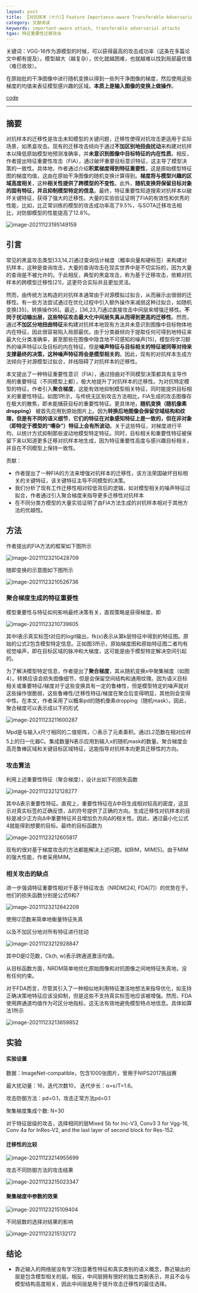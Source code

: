 ```yaml
---
layout: post
title: 【对抗样本（十六）】Feature Importance-aware Transferable Adversarial Attacks
category: 文献阅读
keywords: important-aware attack, transferable adversarial attacks
tgas: 特征重要性迁移攻击
---
```


关键词：VGG-16作为源模型的时候，可以获得最高的攻击成功率（这条在多篇论文中都有提及）。模型越大（越复杂），优化就越困难，也就越难以找到局部最优值（难已收敛）。

在原始批的干净图像中进行随机变换以得到一些列干净图像的梯度，然后使用这些梯度的均值来表征模型感兴趣的区域。**本质上是输入图像的变换上做操作**。

[code](https://github.com/hcguoO0/FIA)

---

## 摘要

对抗样本的迁移性是攻击未知模型的关键问题，迁移性使得对抗攻击更适用于实际场景，如黑盒攻击。现有的迁移攻击倾向于通过**不加区别地扭曲扰动**来构建对抗样本以降低原始模型地预测准确率，并**未意识到图像中目标特征的内在性质**。相反，作者提出特征重要性攻击（FIA），通过破坏重要目标意识特征，这主导了模型决策的一致性。具体地，作者通过介绍**积累梯度得到特征重要性**，这是原始模型特征图的梯度均值，这由在原始干净图像的随机变换计算得到。**梯度将与模型兴趣的区域高度相关**，这种**相关性提供了跨模型的不变性**。此外，**随机变换将保留目标对象的固有特征，并且抑制模型特定的信息**。最终，特征重要性知道搜索对抗样本以破坏关键特征，获得了强大的迁移性。大量的实验验证证明了FIA的有效性和优秀的性能，比如，比正常训练的模型的攻击成功率高了9.5%，与SOTA迁移攻击相比，对防御模型的性能提高了12.8%。

![image-20211123195149159](https://gitee.com/freeneuro/PigBed/raw/master/img/image-20211123195149159.png)

## 引言

常见的黑盒攻击类型[33,14,2]通过查询估计梯度（概率向量和硬标签）来构建对抗样本，这种是查询攻击，大量的查询攻击在现实世界中是不切实际的，因为大量的查询是不被允许的。于此相反，典型的黑盒攻击，称为基于迁移攻击，依赖对抗样本的跨模型迁移性[21]，这更符合实际并且更加灵活。

然而，由传统方法构造的对抗样本通常由于对源模拟过拟合，从而展示出很弱的迁移性。有一些方法尝试通过在优化过程中引入额外操作来减弱这种过拟合，如随机变换[35]，转换操作[6]。最近，[36,23,7]通过直接攻击中间层来增强迁移性。**不同于扰动输出层，这些特征攻击最大化中间层失真从而得到更高的迁移性**。然而，通过**不加区分地扭曲特征**来构建对抗样本地现有方法并未意识到图像中目标物体地内在特征，因此很容易陷入局部最优。由于分类器倾向于提取任何可得到地特征来最大化分类准确率，甚至那些在图像中隐含地不可感知的噪声[15]，模型将学习额外的噪声特征以及目标的内在特征，但是**噪声特征与目标相关的特征被同等对待来支撑最终的决策，这种噪声特征将会是模型相关的**。因此，现有的对抗样本生成方法倾向于对源模型过拟合，并线阻碍了对抗样本的迁移性。

本文提出了一种特征重要性意识（FIA），通过扭曲对不同模型决策都具有主导作用的重要特征（不同模型上都），极大地提升了对抗样本的迁移性。为对抗特定模型的特征，作者引入**聚合梯度**，这能有效地抑制模型相关特征，同时能提供目标相关的重要性特征。如图1所示，与传统无区别攻击方法相比，FIA生成的攻击图像存在极大的散焦，即未能捕获目标的重要性特征。更具体地，**随机变换（随机像素dropping）** 被首先应用到原始图片上。因为**转换后地图像会保留空域结构和纹理，但是有不同的语义细节**，**它们的特征在对象感知特征上是一致的，但在非对象（即特定于模型的“嘈杂”）特征上会有所波动**。关于这些特征，对梯度进行平均，以统计方式抑制那些波动地模型特定特征。同时，目标相关和重要性特征被保留下来以知道更多迁移对抗样本地生成，因为特征重要性高度与感兴趣目标相关，并且在不同模型上保持一致性。

贡献：

+ 作者提出了一种FIA的方法来增强对抗样本的迁移性，该方法荣国破坏目标相关的关键特征，该关键特征主导不同模型的决策。
+ 我们分析了现有工作迁移性相对较低背后的逻辑，如对模型相关的噪声特征过拟合，作者通过引入聚合梯度来指导更多迁移性对抗样本
+ 在不同分类方模型的大量实验证明了由FIA方法生成的对抗样本相对于其他方法的优越性。

## 方法

作者提出的FIA方法的框架如下图所示

![image-20211123210428709](https://gitee.com/freeneuro/PigBed/raw/master/img/image-20211123210428709.png)

随即变换的示意图如下图所示

![image-20211123210526736](https://gitee.com/freeneuro/PigBed/raw/master/img/image-20211123210526736.png)

### 聚合梯度生成的特征重要性

 模型重要性与特征如何影响最终决策有关，直观策略是获得梯度，即

![image-20211123210739605](https://gitee.com/freeneuro/PigBed/raw/master/img/image-20211123210739605.png)

其中l表示真实标签t对应的logit输出，fk(x)表示从第k层特征中得到的特征图。原始的公式2包含模型特定信息。正如图3所示，原始梯度图和原始特征图二者均有视觉噪声，即在目标区域的脉冲和大梯度，这可能是由于模型特定解决空间引起的。

为了解决模型特定信息，作者提出了**聚合梯度**，其从随机变换x中聚集梯度（如图4）。转换应该会损失图像细节，但是会保留空间结构和通用纹理。因为语义目标相关或重要特征/梯度对于这些变换具有一定的鲁棒性，但是模型特定的噪声就对这些操作很脆弱，这些鲁棒性/迁移性特征/梯度在聚合后变得明显，其他则会变得中性。在本文，作者采用了以概率pd的随机像素dropping（随机mask）。因此，聚合梯度可以表示成以下的形式

![image-20211123211600287](https://gitee.com/freeneuro/PigBed/raw/master/img/image-20211123211600287.png)

Mpd是与输入x尺寸相同的二值矩阵，⚪表示了元素乘积。通过L2范数在相对应祥5上的归一化器C。集成数量N表示应用到输入x的随机mask的数量。聚合梯度会高亮鲁棒区域和关键目标区域特征，这能指导对抗样本向更具迁移性的方向。

### 攻击算法

利用上述重要性特征（聚合梯度），设计出如下的损失函数

![image-20211123212128277](https://gitee.com/freeneuro/PigBed/raw/master/img/image-20211123212128277.png)

其中Δ表示重要性特征。直观上，重要性特征在Δ中将生成相对较高的密度，这显示对真实标签的正确反馈，Δ的符号提供了正确的方向。生成迁移性对抗样本的目标是减少正方向Δ中重要特征并且增加负方向Δ的相关性。因此，通过最小化公式4就能得到想要的目标。最终的目标函数为

![image-20211123212605817](https://gitee.com/freeneuro/PigBed/raw/master/img/image-20211123212605817.png)

现有的很对基于梯度攻击的方法都能解决上述问题。如BIM，MIM[5]。由于MIM的强大性能，作者采用MIM。

### 相关攻击的缺点

进一步强调特征重要性相对于基于特征攻击（NRDM[24], FDA[7]）的优势在于。他们的损失函数分别是公式6和7

![image-20211123212842209](https://gitee.com/freeneuro/PigBed/raw/master/img/image-20211123212842209.png)

使用l2范数来简单地衡量特征失真

以及不加区分地对所有特征进行扰动

![image-20211123212928847](https://gitee.com/freeneuro/PigBed/raw/master/img/image-20211123212928847.png)

其中D是l2范数，Ck(h, w)表示跨通道激活均值。

从目标函数方面，NRDM简单地优化原始图像和对抗图像之间地特征失真地，没有任何约束。

对于FDA而言，尽管其引入了一种相似地利用特征激活地想法来指导优化，如支持正确决策地特征应该没抑制，但是这些不支持真实标签地应该被增强。然而，FDA使用跨通道均值作为可区分地指标，这无法有效地避免模型特点地信息。具体如算法1所示

![image-20211123213859852](https://gitee.com/freeneuro/PigBed/raw/master/img/image-20211123213859852.png)



## 实验

#### 实验设置

数据：ImageNet-compatible，包含1000张图片，曾用于NIPS2017挑战赛

最大扰动量：16，迭代次数10， 迭代步长：α=ε/T=1.6。

攻击防御方法：pd=0.1，攻击正常方法pd=0.1

聚集梯度集成个数: N=30

对于特征层级的攻击，选择相同的层Mixed 5b for Inc-V3, Conv3 3 for Vgg-16, Conv 4a for InRes-V2, and the last layer of second block for Res-152.

#### 迁移性的比较

![image-20211123214955699](https://gitee.com/freeneuro/PigBed/raw/master/img/image-20211123214955699.png)

攻击不同防御方法的攻击结果

![image-20211123215023347](https://gitee.com/freeneuro/PigBed/raw/master/img/image-20211123215023347.png)

#### 聚集梯度中参数的效果

![image-20211123215109404](https://gitee.com/freeneuro/PigBed/raw/master/img/image-20211123215109404.png)

不同层数的选择对结果的影响

![image-20211123215132172](https://gitee.com/freeneuro/PigBed/raw/master/img/image-20211123215132172.png)



## 结论

+ 靠近输入的网络层没有学习到显著性特征和真实类别的语义概念，靠近输出的层是包含模型相关的层。相反，中间层拥有很好的独立类别表示，并且不会与模型结构高度相关，因此中间层是用于提升攻击迁移性的最佳选择。
